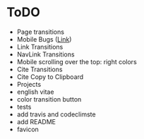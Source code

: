 # ToDO

* Page transitions
* Mobile Bugs ([Link](https://css-tricks.com/snippets/css/momentum-scrolling-on-ios-overflow-elements/))
* Link Transitions
* NavLink Transitions
* Mobile scrolling over the top: right colors
* Cite Transitions
* Cite Copy to Clipboard
* Projects
* english vitae
* color transition button
* tests
* add travis and codeclimste
* add README
* favicon
